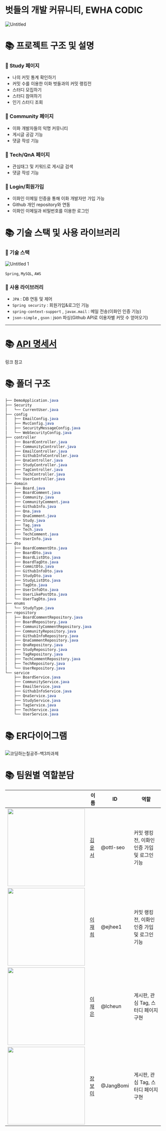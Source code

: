 # 벗들의 개발 커뮤니티, EWHA CODIC
![Untitled](https://user-images.githubusercontent.com/61778930/127738714-7cd7e51b-6526-4524-b6ca-ebd3e1047600.png)


# 📚 프로젝트 구조 및 설명

### 📌 Study 페이지

- 나의 커밋 통계 확인하기
- 커밋 수를 이용한 이화 벗들과의 커밋 랭킹전
- 스터디 모집하기
- 스터디 참여하기
- 인기 스터디 조회

### 📌 Community 페이지

- 이화 개발자들의 익명 커뮤니티
- 게시글 공감 기능
- 댓글 작성 기능

### 📌 Tech/QnA 페이지

- 관심태그 및 키워드로 게시글 검색
- 댓글 작성 기능

### 📌 Login/회원가입

- 이화인 이메일 인증을 통해 이화 개발자만 가입 가능
- Github 개인 repository와 연동
- 이화인 이메일과 비밀번호를 이용한 로그인

### 

# 📚 기술 스택 및 사용 라이브러리

### 🌲 기술 스택

![Untitled 1](https://user-images.githubusercontent.com/61778930/127738721-4d84adcf-dcb3-4689-a32b-b6d2008dacf4.png)

`Spring`, `MySQL`, `AWS`

### 🌲 사용 라이브러리

- `JPA` : DB 연동 및 제어
- `Spring security` : 회원가입&로그인 기능
- `spring-context-support` , `javax.mail` : 메일 전송(이화인 인증 기능)
- `json-simple` , `gson` : json 파싱(Github API로 이용자별 커밋 수 얻어오기)


- - -

# 📚 [API 명세서](https://www.notion.so/API-2c8a54041aa547ecaaa0cbb3e688bd80)
링크 참고
   
   
# 📚 폴더 구조

```scss
├── DemoApplication.java
├── Security
│   └── CurrentUser.java
├── config
│   ├── EmailConfig.java
│   ├── MvcConfig.java
│   ├── SecurityMessageConfig.java
│   └── WebSecurityConfig.java
├── controller
│   ├── BoardController.java
│   ├── CommunityController.java
│   ├── EmailController.java
│   ├── GithubInfoController.java
│   ├── QnaController.java
│   ├── StudyController.java
│   ├── TagController.java
│   ├── TechController.java
│   └── UserController.java
├── domain
│   ├── Board.java
│   ├── BoardComment.java
│   ├── Community.java
│   ├── CommunityComment.java
│   ├── GithubInfo.java
│   ├── Qna.java
│   ├── QnaComment.java
│   ├── Study.java
│   ├── Tag.java
│   ├── Tech.java
│   ├── TechComment.java
│   └── UserInfo.java
├── dto
│   ├── BoardCommentDto.java
│   ├── BoardDto.java
│   ├── BoardListDto.java
│   ├── BoardTagDto.java
│   ├── CommitDto.java
│   ├── GithubInfoDto.java
│   ├── StudyDto.java
│   ├── StudyListDto.java
│   ├── TagDto.java
│   ├── UserInfoDto.java
│   ├── UserLikePostDto.java
│   └── UserTagDto.java
├── enums
│   └── StudyType.java
├── repository
│   ├── BoardCommentRepository.java
│   ├── BoardRepository.java
│   ├── CommunityCommentRepository.java
│   ├── CommunityRepository.java
│   ├── GithubInfoRepository.java
│   ├── QnaCommentRepository.java
│   ├── QnaRepository.java
│   ├── StudyRepository.java
│   ├── TagRepository.java
│   ├── TechCommentRepository.java
│   ├── TechRepository.java
│   └── UserRepository.java
└── service
    ├── BoardService.java
    ├── CommunityService.java
    ├── EmailService.java
    ├── GithubInfoService.java
    ├── QnaService.java
    ├── StudyService.java
    ├── TagService.java
    ├── TechService.java
    └── UserService.java
```

# 📚 ER다이어그램

![코딩하는칠공주-백3차과제](https://user-images.githubusercontent.com/71924746/127740482-5ad2f2be-6c08-46f4-9458-c444918292a9.png)

# 📚 팀원별 역할분담

||이름|ID|역할|
|--------|----------|---|---|
|<img src = "https://user-images.githubusercontent.com/71870316/127739602-65d2f3e0-451c-4bfa-b382-4a128336f9de.png" width="250" height="250">|[김윤서](https://github.com/ottl-seo)|@ottl-seo|커밋 랭킹전, 이화인 인증 가입 및 로그인 기능|
|<img src = "https://user-images.githubusercontent.com/71870316/127740771-1c686c3f-275a-49fd-a58f-17997af2c357.jpg" width="250" height="250">|[이재희](https://github.com/ejhee1)|@ejhee1|커밋 랭킹전, 이화인 인증 가입 및 로그인 기능|
|<img src = "https://user-images.githubusercontent.com/71924746/127757155-394711f9-ff3c-4ee1-b436-56741e282711.png" width = "250" height="250">|[이채은](https://github.com/lcheun)|@lcheun|게시판, 관심 Tag, 스터디 페이지 구현|
|<img src = "https://user-images.githubusercontent.com/71870316/127739702-b19c4cc4-7273-409c-a345-c74d7872e14a.png" width="250" height="250">|[장보미](https://github.com/JangBomi)|@JangBomi|게시판, 관심 Tag, 스터디 페이지 구현|



